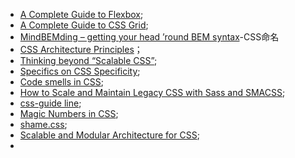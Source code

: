 * [A Complete Guide to Flexbox](https://css-tricks.com/snippets/css/a-guide-to-flexbox/#aa-background);
* [A Complete Guide to CSS Grid](https://css-tricks.com/snippets/css/complete-guide-grid/);
* [MindBEMding – getting your head ’round BEM syntax](https://csswizardry.com/2013/01/mindbemding-getting-your-head-round-bem-syntax/)-CSS命名
* [CSS Architecture Principles](https://cssguidelin.es/#architectural-principles)；
* [Thinking beyond “Scalable CSS”](https://www.dotconferences.com/2014/11/nicolas-gallagher-thinking-beyond-scalable-css);
* [Specifics on CSS Specificity](https://css-tricks.com/specifics-on-css-specificity/);
* [Code smells in CSS](https://csswizardry.com/2012/11/code-smells-in-css/);
* [How to Scale and Maintain Legacy CSS with Sass and SMACSS](https://webuild.envato.com/blog/how-to-scale-and-maintain-legacy-css-with-sass-and-smacss/);
* [css-guide line](https://cssguidelin.es/);
* [Magic Numbers in CSS](https://css-tricks.com/magic-numbers-in-css/);
* [shame.css](https://csswizardry.com/2013/04/shame-css/);
* [Scalable and Modular Architecture for CSS](http://smacss.com/);
* 
